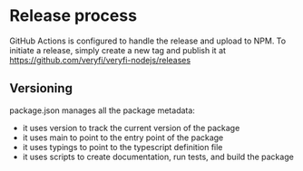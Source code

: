 # Release process

GitHub Actions is configured to handle the release and upload to NPM. To initiate a release, simply create a new tag and publish it at https://github.com/veryfi/veryfi-nodejs/releases

## Versioning

package.json manages all the package metadata:
* it uses version to track the current version of the package
* it uses main to point to the entry point of the package
* it uses typings to point to the typescript definition file
* it uses scripts to create documentation, run tests, and build the package
